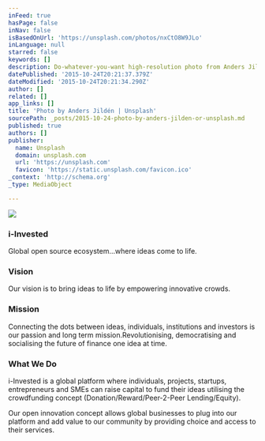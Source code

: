 ```yaml
---
inFeed: true
hasPage: false
inNav: false
isBasedOnUrl: 'https://unsplash.com/photos/nxCtO8W9JLo'
inLanguage: null
starred: false
keywords: []
description: Do-whatever-you-want high-resolution photo from Anders Jildén on Unsplash.
datePublished: '2015-10-24T20:21:37.379Z'
dateModified: '2015-10-24T20:21:34.290Z'
author: []
related: []
app_links: []
title: 'Photo by Anders Jildén | Unsplash'
sourcePath: _posts/2015-10-24-photo-by-anders-jilden-or-unsplash.md
published: true
authors: []
publisher:
  name: Unsplash
  domain: unsplash.com
  url: 'https://unsplash.com'
  favicon: 'https://static.unsplash.com/favicon.ico'
_context: 'http://schema.org'
_type: MediaObject

---
```

<article style=""><img src="http://images.unsplash.com/photo-1417632993443-302f4897cf67?q=80&amp;fm=jpg&amp;w=1080&amp;fit=max&amp;s=b2f5525a7a95e16074a0bb149da5187a" /></article>

### **i-Invested**

Global open source ecosystem...where ideas come to life.

### **Vision**

Our vision is to bring ideas to life by empowering innovative crowds.

### **Mission**

Connecting the dots between ideas, individuals, institutions and investors is our passion and long term mission.Revolutionising, democratising and socialising the future of finance one idea at time.

### **What We Do**

i-Invested is a global platform where individuals, projects, startups, entrepreneurs and SMEs can raise capital to fund their ideas utilising the crowdfunding concept (Donation/Reward/Peer-2-Peer Lending/Equity).

Our open innovation concept allows global businesses to plug into our platform and add value to our community by providing choice and access to their services.
